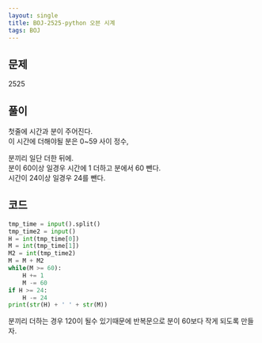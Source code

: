 ```yaml
---
layout: single
title: BOJ-2525-python 오븐 시계
tags: BOJ
---
```


## 문제  
2525
  
## 풀이  
첫줄에 시간과 분이 주어진다.  
이 시간에 더해야될 분은 0~59 사이 정수,

분끼리 일단 더한 뒤에.  
분이 60이상 일경우 시간에 1 더하고 분에서 60 뺀다.  
시간이 24이상 일경우 24를 뺀다.  

## 코드  

```python
tmp_time = input().split()
tmp_time2 = input()
H = int(tmp_time[0])
M = int(tmp_time[1])
M2 = int(tmp_time2)
M = M + M2
while(M >= 60):
    H += 1
    M -= 60
if H >= 24:
    H -= 24
print(str(H) + ' ' + str(M))
```
분끼리 더하는 경우 120이 될수 있기때문에 반복문으로 분이 60보다 작게 되도록 만들자.